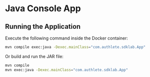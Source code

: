 # Java Console App

## Running the Application

Execute the following command inside the Docker container:

```bash
mvn compile exec:java -Dexec.mainClass="com.authlete.sdklab.App"
```

Or build and run the JAR file:

```bash
mvn compile
mvn exec:java -Dexec.mainClass="com.authlete.sdklab.App"
```
